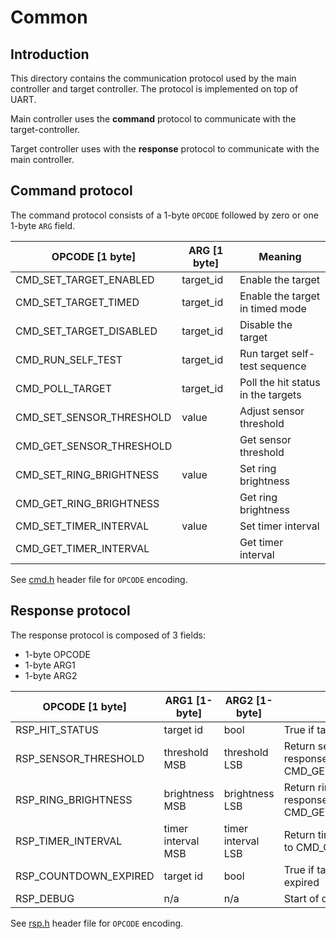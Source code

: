 # Common

## Introduction

This directory contains the communication protocol used by the main controller and target controller. The protocol is implemented on top of UART.

Main controller uses the **command** protocol to communicate with the target-controller.

Target controller uses with the **response** protocol to communicate with the main controller.

## Command protocol

The command protocol consists of a 1-byte `OPCODE` followed by zero or one 1-byte `ARG` field.

| OPCODE [1 byte]          | ARG [1 byte] | Meaning                            |
| ------------------------ | ------------ | ---------------------------------- |
| CMD_SET_TARGET_ENABLED   | target_id    | Enable the target                  |
| CMD_SET_TARGET_TIMED     | target_id    | Enable the target in timed mode    |
| CMD_SET_TARGET_DISABLED  | target_id    | Disable the target                 |
| CMD_RUN_SELF_TEST        | target_id    | Run target self-test sequence      |
| CMD_POLL_TARGET          | target_id    | Poll the hit status in the targets |
| CMD_SET_SENSOR_THRESHOLD | value        | Adjust sensor threshold            |
| CMD_GET_SENSOR_THRESHOLD |              | Get sensor threshold               |
| CMD_SET_RING_BRIGHTNESS  | value        | Set ring brightness                |
| CMD_GET_RING_BRIGHTNESS  |              | Get ring brightness                |
| CMD_SET_TIMER_INTERVAL   | value        | Set timer interval                 |
| CMD_GET_TIMER_INTERVAL   |              | Get timer interval                 |

See [cmd.h](cmd.h) header file for `OPCODE` encoding.

## Response protocol

The response protocol is composed of 3 fields:

* 1-byte OPCODE
* 1-byte ARG1
* 1-byte ARG2

| OPCODE [1 byte]       | ARG1 [1-byte]      | ARG2 [1-byte]      | Meaning                                                      |
| --------------------- | ------------------ | ------------------ | ------------------------------------------------------------ |
| RSP_HIT_STATUS        | target id          | bool               | True if target is hit                                        |
| RSP_SENSOR_THRESHOLD  | threshold MSB      | threshold LSB      | Return sensor threshold in response to CMD_GET_SENSOR_THRESHOLD |
| RSP_RING_BRIGHTNESS   | brightness MSB     | brightness LSB     | Return ring brightness in response to CMD_GET_RING_BRIGHTNESS |
| RSP_TIMER_INTERVAL    | timer interval MSB | timer interval LSB | Return timer interval in response to CMD_GET_TIMER_INTERVAL  |
| RSP_COUNTDOWN_EXPIRED | target id          | bool               | True if target count down expired                            |
| RSP_DEBUG             | n/a                | n/a                | Start of debug message                                       |

See [rsp.h](rsp.h) header file for `OPCODE` encoding.